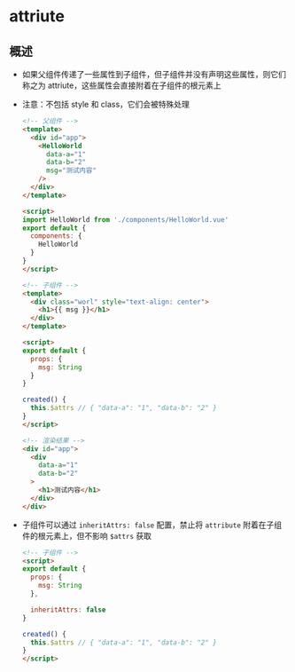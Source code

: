 # attriute

## 概述

+ 如果父组件传递了一些属性到子组件，但子组件并没有声明这些属性，则它们称之为 attriute，这些属性会直接附着在子组件的根元素上

+ 注意：不包括 style 和 class，它们会被特殊处理

  ```html
  <!-- 父组件 -->
  <template>
    <div id="app">
      <HelloWorld
        data-a="1"
        data-b="2"
        msg="测试内容"
      />
    </div>
  </template>

  <script>
  import HelloWorld from './components/HelloWorld.vue'
  export default {
    components: {
      HelloWorld
    }
  }
  </script>
  ```

  ```html
  <!-- 子组件 -->
  <template>
    <div class="worl" style="text-align: center">
      <h1>{{ msg }}</h1>
    </div>
  </template>

  <script>
  export default {
    props: {
      msg: String
    }
  }

  created() {
    this.$attrs // { "data-a": "1", "data-b": "2" }
  }
  </script>
  ```

  ```html
  <!-- 渲染结果 -->
  <div id="app">
    <div
      data-a="1"
      data-b="2"
    >
      <h1>测试内容</h1>
    </div>
  </div>
  ```

+ 子组件可以通过 `inheritAttrs: false` 配置，禁止将 `attribute` 附着在子组件的根元素上，但不影响 `$attrs` 获取

  ```html
  <!-- 子组件 -->
  <script>
  export default {
    props: {
      msg: String
    },

    inheritAttrs: false
  }

  created() {
    this.$attrs // { "data-a": "1", "data-b": "2" }
  }
  </script>
  ```

